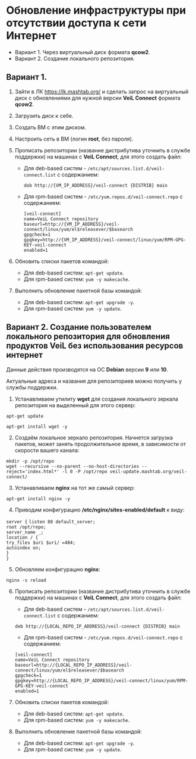 # Обновление инфраструктуры при отсутствии доступа к сети Интернет

- Вариант 1. Через виртуальный диск формата **qcow2**.
- Вариант 2. Создание локального репозитория.

## Вариант 1. 

1. Зайти в ЛК https://lk.mashtab.org/ и сделать запрос на виртуальный диск с обновлениями для нужной версии **VeiL Connect** формата **qcow2**.
2. Загрузить диск к себе.
3. Создать ВМ с этим диском.
4. Настроить сеть в ВМ (логин **root**, без пароля).
5. Прописать репозитории (название дистрибутива уточнить в службе поддержки) на машинах с  **VeiL Connect**, для этого создать файл:
   
   - Для deb-based систем - `/etc/apt/sources.list.d/veil-connect.list` с содержанием:
     ```
     deb http://{VM_IP_ADDRESS}/veil-connect {DISTRIB} main
     ```
   - Для rpm-based систем - `/etc/yum.repos.d/veil-connect.repo` с содержанием:
  
     `[veil-connect]`  
     `name=VeiL Connect repository`  
     `baseurl=http://{VM_IP_ADDRESS}/veil-connect/linux/yum/el$releasever/$basearch`  
     `gpgcheck=1`  
     `gpgkey=http://{VM_IP_ADDRESS}/veil-connect/linux/yum/RPM-GPG-KEY-veil-connect`  
     `enabled=1`  
     
6. Обновить списки пакетов командой:

    - Для deb-based систем: `apt-get update`.
    - Для rpm-based систем: `yum -y makecache`.
7. Выполнить обновление пакетной базы командой:

    - Для deb-based систем: `apt-get upgrade -y`.
    - Для rpm-based систем: `yum -y update`.

## Вариант 2. Cоздание пользователем локального репозитория для обновления продуктов VeiL без использования ресурсов интернет

Данные действия производятся на ОС **Debian** версии **9** или **10**.

Актуальные адреса и названия для репозиториев можно получить у службы поддержки.

1. Устанавливаем утилиту **wget** для создания локального зеркала репозитория на выделенный для этого сервер:

`apt-get update`
 
`apt-get install wget -y`

2. Создаём локальное зеркало репозитория. Начнется загрузка пакетов, может занять продолжительное время, в зависимости от скорости вашего канала:

`mkdir -p /opt/repo`  
`wget --recursive --no-parent --no-host-directories --reject='index.html*' -l 0 -P /opt/repo veil-update.mashtab.org/veil-connect/`

3. Устанавливаем **nginx** на тот же самый сервер:
```
apt-get install nginx -y
```
4. Приводим конфигурацию **/etc/nginx/sites-enabled/default** к виду:

`server {`
    `listen 80 default_server;`  
    `root /opt/repo;`  
    `server_name _;`  
    `location / {`  
        `try_files $uri $uri/ =404;`  
        `autoindex on;`  
    `}`  
`}`  

5. Обновляем конфигурацию **nginx**:
```
nginx -s reload
```
6. Прописать репозитории (название дистрибутива уточнить в службе поддержки) на машинах с  **VeiL Connect**, для этого создать файл:
   
    - Для deb-based систем - `/etc/apt/sources.list.d/veil-connect.list` с содержанием:
    ```
    deb http://{LOCAL_REPO_IP_ADDRESS}/veil-connect {DISTRIB} main
    ```
    - Для rpm-based систем - `/etc/yum.repos.d/veil-connect.repo` с содержанием:
    
    `[veil-connect]`  
    `name=VeiL Connect repository`  
    `baseurl=http://{LOCAL_REPO_IP_ADDRESS}/veil-connect/linux/yum/el$releasever/$basearch`  
    `gpgcheck=1`  
    `gpgkey=http://{LOCAL_REPO_IP_ADDRESS}/veil-connect/linux/yum/RPM-GPG-KEY-veil-connect`  
    `enabled=1`  
   
7. Обновить списки пакетов командой:
   
    - Для deb-based систем: `apt-get update`.
    - Для rpm-based систем: `yum -y makecache`.
8. Выполнить обновление пакетной базы командой:
   
    - Для deb-based систем: `apt-get upgrade -y`.
    - Для rpm-based систем: `yum -y update`.